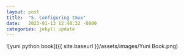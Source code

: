 ```yaml
---
layout: post
title:  "5. Configuring tmux"
date:   2023-01-13 12:40:32 -0800
categories: jekyll update
---
```


![yuni python book]({{ site.baseurl }}/assets/images/Yuni Book.png)
